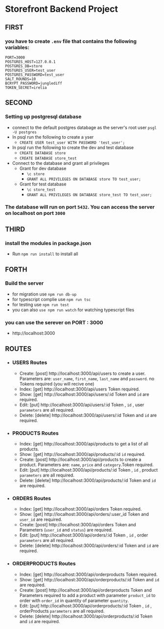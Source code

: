 # Storefront Backend Project

## FIRST 
### you have to create `.env` file that contains the following variables:
```
PORT=3000
POSTGRES_HOST=127.0.0.1
POSTGRES_DB=store
POSTGRES_USER=test_user
POSTGRES_PASSWORD=test_user
SALT_ROUNDS=10
BCRYPT_PASSWORD=junglediff
TOKEN_SECRET=irelia
```
## SECOND 
### Setting up postgresql database

- connect to the default postgres databage as the server's root user `psgl -U postgres`
- In psql run the following to create a yser
    - `CREATE USER test_user WITH PASSWORD 'test_user';`
- In psql run the following to create the dev and test database
    - `CREATE DATABASE store`
    - `CREATE DATABASE store_test`
- Connect to the database and grant all privileges
    - Grant for dev database
        - `\c store`
        - `GRANT ALL PRIVILEGES ON DATABASE store TO test_user;`
    - Grant for test database
        - `\c store_test`
        - `GRANT ALL PRIVILEGES ON DATABASE store_test TO test_user;`
### The database will run on port `5432`. You can access the server on localhost on port `3000`
## THIRD
### install the modules in package.json

- Run `npm run install` to install all

## FORTH
### Build the server
- for migration use `npm run db-up`
- for typescript complie use `npm run tsc`
- for testing use `npm run test`
- you can also `use npm run watch` for watching typescript files

### you can use the serever on PORT : 3000
- http://localhost:3000

## ROUTES
- ### USERS Routes
    - Create: [post] http://localhost:3000/api/users to create a user.
    Parameters are: `user_name`, `first_name`, `last_name` and `password`.
    no Tokens required (you will recive one)
    - Index: [get] http://localhost:3000/api/users Token required.
    - Show: [get] http://localhost:3000/api/users/:id Token and `id` are required.
    - Edit: [put] http://localhost:3000/api/users/:id Token , `id` , user `parameters` are all required.
    - Delete: [delete] http://localhost:3000/api/users/:id Token and `id` are required.
- ### PRODUCTS Routes
    - Index: [get] http://localhost:3000/api/products to get a list of all
    products.
    - Show: [get] http://localhost:3000/api/products/:id `id` required.
    - Create: [post] http://localhost:3000/api/products to create a product.
    Parameters are: `name`, `price` and `category`.Token required.
    - Edit: [put] http://localhost:3000/api/products/:id Token , `id` , product `parameters` are all required.
    - Delete: [delete] http://localhost:3000/api/products/:id Token and `id` are required.
- ### ORDERS Routes
    - Index: [get] http://localhost:3000/api/orders Token required.
    - Show: [get] http://localhost:3000/api/orders/:user_id Token and `user_id` are required.
    - Create: [post] http://localhost:3000/api/orders Token and Parameters (`user_id` and `status`) are required.
    - Edit: [put] http://localhost:3000/api/orders/:id Token , `id` , order `parameters` are all required.
    - Delete: [delete] http://localhost:3000/api/orders/:id Token and `id` are required.
- ### ORDERPRODUCTS Routes
    - Index: [get] http://localhost:3000/api/orderproducts Token required.
    - Show: [get] http://localhost:3000/api/orderproducts/:id Token and `id` are required.
    - Create: [post] http://localhost:3000/api/orderproducts Token and Parameters required
    to add a product with parameter `product_id` to order with `order_id` in quantity of parameter `quantity`.
    - Edit: [put] http://localhost:3000/api/orderproducts/:id Token , `id` , orderProducts `parameters` are all required.
    - Delete: [delete] http://localhost:3000/api/orderproducts/:id Token and `id` are required.